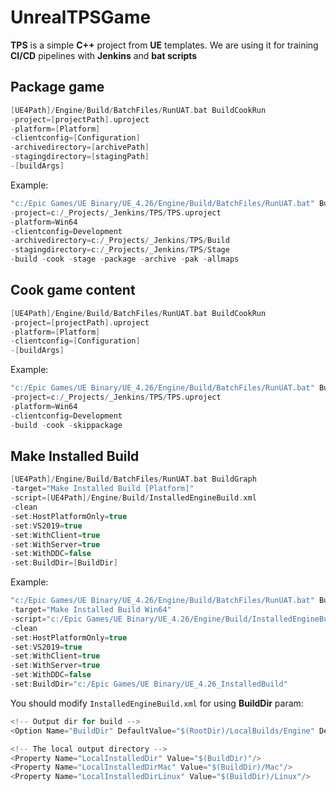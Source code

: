 # UnrealTPSGame

**TPS** is a simple **C++** project from **UE** templates. We are using it for training **CI/CD** pipelines with **Jenkins** and **bat scripts**

## Package game

```c++
[UE4Path]/Engine/Build/BatchFiles/RunUAT.bat BuildCookRun
-project=[projectPath].uproject
-platform=[Platform]
-clientconfig=[Configuration]
-archivedirectory=[archivePath]
-stagingdirectory=[stagingPath]
-[buildArgs]
```

Example:

```c++
"c:/Epic Games/UE Binary/UE_4.26/Engine/Build/BatchFiles/RunUAT.bat" BuildCookRun
-project=c:/_Projects/_Jenkins/TPS/TPS.uproject
-platform=Win64 
-clientconfig=Development
-archivedirectory=c:/_Projects/_Jenkins/TPS/Build
-stagingdirectory=c:/_Projects/_Jenkins/TPS/Stage
-build -cook -stage -package -archive -pak -allmaps
```

## Cook game content

```c++
[UE4Path]/Engine/Build/BatchFiles/RunUAT.bat BuildCookRun
-project=[projectPath].uproject
-platform=[Platform]
-clientconfig=[Configuration]
-[buildArgs]
```

Example:

```c++
"c:/Epic Games/UE Binary/UE_4.26/Engine/Build/BatchFiles/RunUAT.bat" BuildCookRun
-project=c:/_Projects/_Jenkins/TPS/TPS.uproject
-platform=Win64 
-clientconfig=Development
-build -cook -skippackage
```

## Make Installed Build

```c++
[UE4Path]/Engine/Build/BatchFiles/RunUAT.bat BuildGraph 
-target="Make Installed Build [Platform]" 
-script=[UE4Path]/Engine/Build/InstalledEngineBuild.xml
-clean 
-set:HostPlatformOnly=true 
-set:VS2019=true 
-set:WithClient=true 
-set:WithServer=true 
-set:WithDDC=false 
-set:BuildDir=[BuildDir]
```

Example:

```c++
"c:/Epic Games/UE Binary/UE_4.26/Engine/Build/BatchFiles/RunUAT.bat" BuildGraph 
-target="Make Installed Build Win64" 
-script="c:/Epic Games/UE Binary/UE_4.26/Engine/Build/InstalledEngineBuild.xml"
-clean 
-set:HostPlatformOnly=true 
-set:VS2019=true 
-set:WithClient=true 
-set:WithServer=true 
-set:WithDDC=false 
-set:BuildDir="c:/Epic Games/UE Binary/UE_4.26_InstalledBuild"
```

You should modify `InstalledEngineBuild.xml` for using **BuildDir** param:

```c++
<!-- Output dir for build -->
<Option Name="BuildDir" DefaultValue="$(RootDir)/LocalBuilds/Engine" Description="Output dir for build"/>

<!-- The local output directory -->
<Property Name="LocalInstalledDir" Value="$(BuildDir)"/>
<Property Name="LocalInstalledDirMac" Value="$(BuildDir)/Mac"/>
<Property Name="LocalInstalledDirLinux" Value="$(BuildDir)/Linux"/>
```
